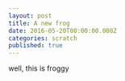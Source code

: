 ```yaml
---
layout: post
title: A new frog
date: 2016-05-20T00:00:00.000Z
categories: scratch
published: true
---
```


well, this is froggy
